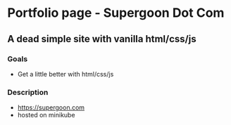 # Portfolio page -  Supergoon Dot Com
## A dead simple site with vanilla html/css/js

### Goals
- Get a little better with html/css/js


### Description
- https://supergoon.com
- hosted on minikube
